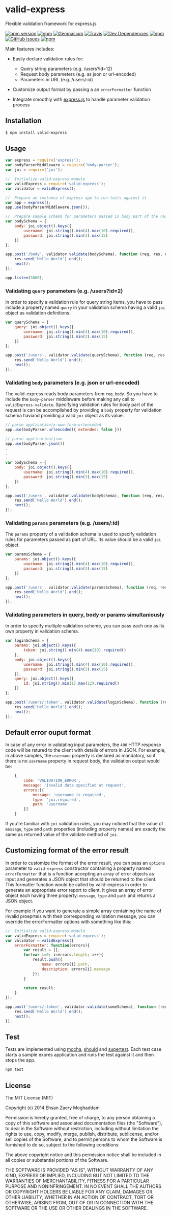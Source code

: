 # valid-express

Flexible validation framework for express.js

[![npm version](https://badge.fury.io/js/valid-express.svg)](http://badge.fury.io/js/valid-express)
[![npm](https://img.shields.io/npm/v/npm.svg)]()
[![Gemnasium](https://img.shields.io/gemnasium/moghaddam/valid-express.svg)]()
[![Travis](https://img.shields.io/travis/moghaddam/valid-express.svg)]()
[![Dev Dependencies](https://img.shields.io/david/dev/moghaddam/valid-express.svg)]()
[![npm](https://img.shields.io/npm/l/valid-express.svg)]()
[![GitHub issues](https://img.shields.io/github/issues/moghaddam/valid-express.svg)]()
[![npm](https://img.shields.io/npm/dm/valid-express.svg)]()

Main features includes:

- Easily declare validation rules for:
  * Query string parameters (e.g. /users?id=12)
  * Request body parameters (e.g. as json or url-encoded)
  * Parameters in URL (e.g. /users/:id)

- Customize output format by passing a an `errorFormatter` function
- Integrate smoothly with [express.js](https://www.npmjs.com/package/express) to handle parameter validation process

## Installation

```sh
$ npm install valid-express
```

## Usage

```javascript
var express = require('express');
var bodyParserMiddleware = require('body-parser');
var joi = require('joi');

//  Initialize valid-express module
var validExpress = require('valid-express');
var validator = validExpress();

//  Prepare an instance of express app to run tests against it
var app = express();
app.use(bodyParserMiddleware.json());

//  Prepare sample schema for parameters passed in body part of the request
var bodySchema = {
	body: joi.object().keys({
	    username: joi.string().min(4).max(10).required(),
    	password: joi.string().min(3).max(15)
	})
};

app.post('/body', validator.validate(bodySchema), function (req, res, next) {
	res.send('Hello World').end();
    next();
});

app.listen(3000);

```

### Validating `query` parameters (e.g. /users?id=2)
In order to specify a validation rule for query string items, you have to pass include a property named `query` in your validation schema having a valid `joi` object as validation definitions.

```javascript
var querySchema = {
	query: joi.object().keys({
	    username: joi.string().min(4).max(10).required(),
    	password: joi.string().min(3).max(15)
	})
};

app.post('/users', validator.validate(querySchema), function (req, res, next) {
	res.send('Hello World').end();
    next();
});
```

### Validating `body` parameters (e.g. json or url-encoded)
The valid-express reads body parameters from `req.body`. So you have to include the `body-parser` middleware before making any call to `validExpress.validate`. Specifying validation rules for body part of the request is can be accomplished by providing a `body` property for validation schema haviand providing a valid `joi` object as its value.

```javascript
// parse application/x-www-form-urlencoded
app.use(bodyParser.urlencoded({ extended: false }))

// parse application/json
app.use(bodyParser.json())
.
.
.
var bodySchema = {
	body: joi.object().keys({
	    username: joi.string().min(4).max(10).required(),
    	password: joi.string().min(3).max(15)
	})
};

app.post('/users', validator.validate(bodySchema), function (req, res, next) {
	res.send('Hello World').end();
    next();
});
```

### Validating `params` parameters (e.g. /users/:id)
The `params` property of a validation schema is used to specify validation rules for parameters passed as part of URL. Its value should be a valid `joi` object.

```javascript
var paramsSchema = {
	params: joi.object().keys({
	    username: joi.string().min(4).max(10).required(),
    	password: joi.string().min(3).max(15)
	})
};

app.post('/users', validator.validate(paramsSchema), function (req, res, next) {
	res.send('Hello World').end();
    next();
});
```

### Validating parameters in query, body or params simultaniously
In order to specify multiple validation scheme, you can pass each one as its own property in validation schema.

```javascript
var loginSchema = {
	params: joi.object().keys({
	    token: joi.string().min(4).max(10).required()
	},
    body: joi.object().keys({
	    username: joi.string().min(4).max(10).required(),
    	password: joi.string().min(3).max(15)
    }),
    query: joi.object().keys({
	    id: joi.string().min(1).max(12).required()
    })
};

app.post('/users/:token', validator.validate(loginSchema), function (req, res, next) {
	res.send('Hello World').end();
    next();
});
```

## Default error ouput format
In case of any error in validating input parameters, the `400` HTTP response code will be retured to the client with details of errors in JSON. For example, in above samples, the `username` property is declared as mandatory, so if there is no `username` property in request body, the validation output would be:

```javascript
	{
        code: 'VALIDATION_ERROR',
        message: 'Invalid data specified at request',
        errors:[{
        	message: 'username is required',
            type: 'joi.required',
            path: 'username'
        }]
    }
```
If you're familiar with `joi` validation rules, you may noticed that the value of `message`, `type` and `path` properties (including property names) are exactly the same as returned value of the validate method of `joi`.

## Customizing format of the error result 
In order to customize the format of the error result, you can pass an `options` parameter to `valid-express` constructor containing a property named `errorFormatter` that is a function accepting an array of error objects as input and generates a JSON object that should be returned to the client. This formatter function would be called by valid-express in order to generate an appropriate error report to client. It gives an array of error object each having three property: `message`, `type` and `path` and returns a JSON object.

For example if you want to generate a simple array containing the name of invalid proeprteis with their corresponding validation message, you can override the errorFormatter options with something like this:

```javascript
//  Initialize valid-express module
var validExpress = require('valid-express');
var validator = validExpress({
	errorFormatter: function(errors){
    	var result = [];
    	for(var i=0; i<errors.length; i++){
        	result.push({
            	name: errors[i].path,
                description: errors[i].message
            });
        }
        
        return result;
    }
});

app.post('/users/:token', validator.validate(someSchema), function (req, res, next) {
	res.send('Hello World').end();
    next();
});
```

## Test

Tests are implemented using [mocha](https://www.npmjs.com/package/mocha), [should](https://www.npmjs.com/package/should) and [supertest](https://www.npmjs.com/package/supertest). Each test case starts a sample expres application and runs the test against it and then stops the app.

```sh
npm test
```

## License

The MIT License (MIT)

Copyright (c) 2014 Ehsan Zaery Moghaddam

Permission is hereby granted, free of charge, to any person obtaining a copy
of this software and associated documentation files (the "Software"), to deal
in the Software without restriction, including without limitation the rights
to use, copy, modify, merge, publish, distribute, sublicense, and/or sell
copies of the Software, and to permit persons to whom the Software is
furnished to do so, subject to the following conditions:

The above copyright notice and this permission notice shall be included in all
copies or substantial portions of the Software.

THE SOFTWARE IS PROVIDED "AS IS", WITHOUT WARRANTY OF ANY KIND, EXPRESS OR
IMPLIED, INCLUDING BUT NOT LIMITED TO THE WARRANTIES OF MERCHANTABILITY,
FITNESS FOR A PARTICULAR PURPOSE AND NONINFRINGEMENT. IN NO EVENT SHALL THE
AUTHORS OR COPYRIGHT HOLDERS BE LIABLE FOR ANY CLAIM, DAMAGES OR OTHER
LIABILITY, WHETHER IN AN ACTION OF CONTRACT, TORT OR OTHERWISE, ARISING FROM,
OUT OF OR IN CONNECTION WITH THE SOFTWARE OR THE USE OR OTHER DEALINGS IN THE
SOFTWARE.
